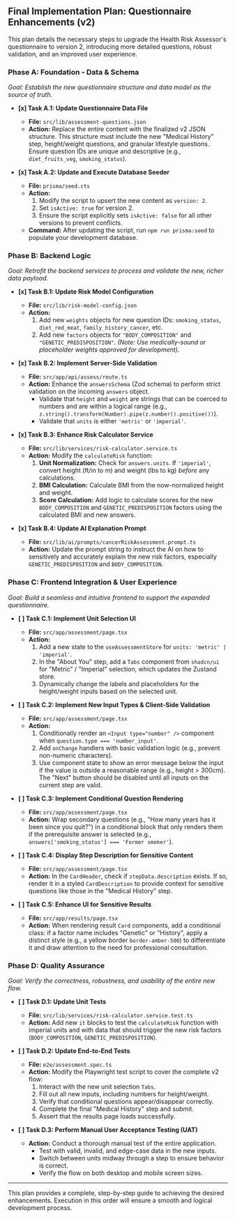 ## **Final Implementation Plan: Questionnaire Enhancements (v2)**

This plan details the necessary steps to upgrade the Health Risk Assessor's questionnaire to version 2, introducing more detailed questions, robust validation, and an improved user experience.

### **Phase A: Foundation - Data & Schema**
*Goal: Establish the new questionnaire structure and data model as the source of truth.*

- **[x] Task A.1: Update Questionnaire Data File**
  - **File:** `src/lib/assessment-questions.json`
  - **Action:** Replace the entire content with the finalized v2 JSON structure. This structure must include the new "Medical History" step, height/weight questions, and granular lifestyle questions. Ensure question IDs are unique and descriptive (e.g., `diet_fruits_veg`, `smoking_status`).

- **[x] Task A.2: Update and Execute Database Seeder**
  - **File:** `prisma/seed.cts`
  - **Action:**
    1.  Modify the script to upsert the new content as `version: 2`.
    2.  Set `isActive: true` for version 2.
    3.  Ensure the script explicitly sets `isActive: false` for all other versions to prevent conflicts.
  - **Command:** After updating the script, run `npm run prisma:seed` to populate your development database.

### **Phase B: Backend Logic**
*Goal: Retrofit the backend services to process and validate the new, richer data payload.*

- **[x] Task B.1: Update Risk Model Configuration**
  - **File:** `src/lib/risk-model-config.json`
  - **Action:**
    1.  Add new `weights` objects for new question IDs: `smoking_status`, `diet_red_meat`, `family_history_cancer`, etc.
    2.  Add new `factors` objects for `"BODY_COMPOSITION"` and `"GENETIC_PREDISPOSITION"`.
    *(Note: Use medically-sound or placeholder weights approved for development).*

- **[x] Task B.2: Implement Server-Side Validation**
  - **File:** `src/app/api/assess/route.ts`
  - **Action:** Enhance the `answersSchema` (Zod schema) to perform strict validation on the incoming `answers` object.
    - Validate that `height` and `weight` are strings that can be coerced to numbers and are within a logical range (e.g., `z.string().transform(Number).pipe(z.number().positive())`).
    - Validate that `units` is either `'metric'` or `'imperial'`.

- **[x] Task B.3: Enhance Risk Calculator Service**
  - **File:** `src/lib/services/risk-calculator.service.ts`
  - **Action:** Modify the `calculateRisk` function:
    1.  **Unit Normalization:** Check for `answers.units`. If `'imperial'`, convert height (ft/in to m) and weight (lbs to kg) *before* any calculations.
    2.  **BMI Calculation:** Calculate BMI from the now-normalized height and weight.
    3.  **Score Calculation:** Add logic to calculate scores for the new `BODY_COMPOSITION` and `GENETIC_PREDISPOSITION` factors using the calculated BMI and new answers.

- **[x] Task B.4: Update AI Explanation Prompt**
  - **File:** `src/lib/ai/prompts/cancerRiskAssessment.prompt.ts`
  - **Action:** Update the prompt string to instruct the AI on how to sensitively and accurately explain the new risk factors, especially `GENETIC_PREDISPOSITION` and `BODY_COMPOSITION`.

### **Phase C: Frontend Integration & User Experience**
*Goal: Build a seamless and intuitive frontend to support the expanded questionnaire.*

- **[ ] Task C.1: Implement Unit Selection UI**
  - **File:** `src/app/assessment/page.tsx`
  - **Action:**
    1.  Add a new state to the `useAssessmentStore` for `units: 'metric' | 'imperial'`.
    2.  In the "About You" step, add a `Tabs` component from `shadcn/ui` for "Metric" / "Imperial" selection, which updates the Zustand store.
    3.  Dynamically change the labels and placeholders for the height/weight inputs based on the selected unit.

- **[ ] Task C.2: Implement New Input Types & Client-Side Validation**
  - **File:** `src/app/assessment/page.tsx`
  - **Action:**
    1.  Conditionally render an `<Input type="number" />` component when `question.type === 'number_input'`.
    2.  Add `onChange` handlers with basic validation logic (e.g., prevent non-numeric characters).
    3.  Use component state to show an error message below the input if the value is outside a reasonable range (e.g., height > 300cm). The "Next" button should be disabled until all inputs on the current step are valid.

- **[ ] Task C.3: Implement Conditional Question Rendering**
  - **File:** `src/app/assessment/page.tsx`
  - **Action:** Wrap secondary questions (e.g., "How many years has it been since you quit?") in a conditional block that only renders them if the prerequisite answer is selected (e.g., `answers['smoking_status'] === 'Former smoker'`).

- **[ ] Task C.4: Display Step Description for Sensitive Content**
  - **File:** `src/app/assessment/page.tsx`
  - **Action:** In the `CardHeader`, check if `stepData.description` exists. If so, render it in a styled `CardDescription` to provide context for sensitive questions like those in the "Medical History" step.

- **[ ] Task C.5: Enhance UI for Sensitive Results**
  - **File:** `src/app/results/page.tsx`
  - **Action:** When rendering result `Card` components, add a conditional class: if a factor name includes "Genetic" or "History", apply a distinct style (e.g., a yellow border `border-amber-500`) to differentiate it and draw attention to the need for professional consultation.

### **Phase D: Quality Assurance**
*Goal: Verify the correctness, robustness, and usability of the entire new flow.*

- **[ ] Task D.1: Update Unit Tests**
  - **File:** `src/lib/services/risk-calculator.service.test.ts`
  - **Action:** Add new `it` blocks to test the `calculateRisk` function with imperial units and with data that should trigger the new risk factors (`BODY_COMPOSITION`, `GENETIC_PREDISPOSITION`).

- **[ ] Task D.2: Update End-to-End Tests**
  - **File:** `e2e/assessment.spec.ts`
  - **Action:** Modify the Playwright test script to cover the complete v2 flow:
    1.  Interact with the new unit selection `Tabs`.
    2.  Fill out all new inputs, including numbers for height/weight.
    3.  Verify that conditional questions appear/disappear correctly.
    4.  Complete the final "Medical History" step and submit.
    5.  Assert that the results page loads successfully.

- **[ ] Task D.3: Perform Manual User Acceptance Testing (UAT)**
  - **Action:** Conduct a thorough manual test of the entire application.
    -  Test with valid, invalid, and edge-case data in the new inputs.
    -  Switch between units midway through a step to ensure behavior is correct.
    -  Verify the flow on both desktop and mobile screen sizes.

---
This plan provides a complete, step-by-step guide to achieving the desired enhancements. Execution in this order will ensure a smooth and logical development process.